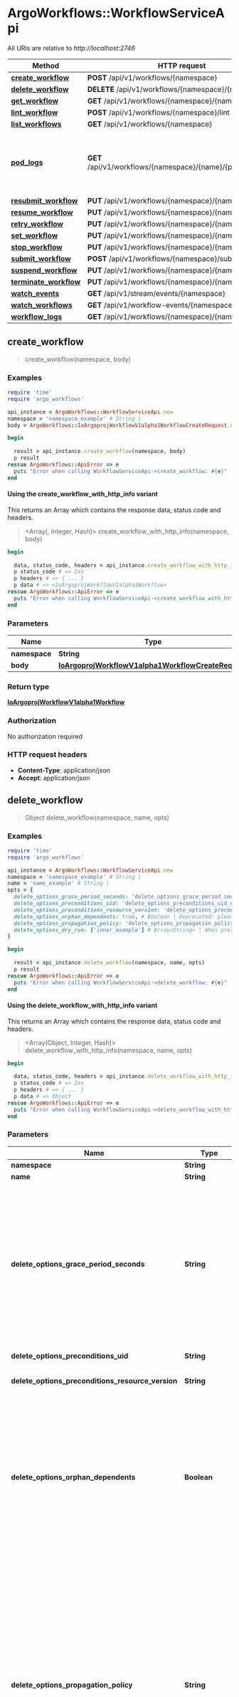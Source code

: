 # ArgoWorkflows::WorkflowServiceApi

All URIs are relative to *http://localhost:2746*

| Method | HTTP request | Description |
| ------ | ------------ | ----------- |
| [**create_workflow**](WorkflowServiceApi.md#create_workflow) | **POST** /api/v1/workflows/{namespace} |  |
| [**delete_workflow**](WorkflowServiceApi.md#delete_workflow) | **DELETE** /api/v1/workflows/{namespace}/{name} |  |
| [**get_workflow**](WorkflowServiceApi.md#get_workflow) | **GET** /api/v1/workflows/{namespace}/{name} |  |
| [**lint_workflow**](WorkflowServiceApi.md#lint_workflow) | **POST** /api/v1/workflows/{namespace}/lint |  |
| [**list_workflows**](WorkflowServiceApi.md#list_workflows) | **GET** /api/v1/workflows/{namespace} |  |
| [**pod_logs**](WorkflowServiceApi.md#pod_logs) | **GET** /api/v1/workflows/{namespace}/{name}/{podName}/log | DEPRECATED: Cannot work via HTTP if podName is an empty string. Use WorkflowLogs. |
| [**resubmit_workflow**](WorkflowServiceApi.md#resubmit_workflow) | **PUT** /api/v1/workflows/{namespace}/{name}/resubmit |  |
| [**resume_workflow**](WorkflowServiceApi.md#resume_workflow) | **PUT** /api/v1/workflows/{namespace}/{name}/resume |  |
| [**retry_workflow**](WorkflowServiceApi.md#retry_workflow) | **PUT** /api/v1/workflows/{namespace}/{name}/retry |  |
| [**set_workflow**](WorkflowServiceApi.md#set_workflow) | **PUT** /api/v1/workflows/{namespace}/{name}/set |  |
| [**stop_workflow**](WorkflowServiceApi.md#stop_workflow) | **PUT** /api/v1/workflows/{namespace}/{name}/stop |  |
| [**submit_workflow**](WorkflowServiceApi.md#submit_workflow) | **POST** /api/v1/workflows/{namespace}/submit |  |
| [**suspend_workflow**](WorkflowServiceApi.md#suspend_workflow) | **PUT** /api/v1/workflows/{namespace}/{name}/suspend |  |
| [**terminate_workflow**](WorkflowServiceApi.md#terminate_workflow) | **PUT** /api/v1/workflows/{namespace}/{name}/terminate |  |
| [**watch_events**](WorkflowServiceApi.md#watch_events) | **GET** /api/v1/stream/events/{namespace} |  |
| [**watch_workflows**](WorkflowServiceApi.md#watch_workflows) | **GET** /api/v1/workflow-events/{namespace} |  |
| [**workflow_logs**](WorkflowServiceApi.md#workflow_logs) | **GET** /api/v1/workflows/{namespace}/{name}/log |  |


## create_workflow

> <IoArgoprojWorkflowV1alpha1Workflow> create_workflow(namespace, body)



### Examples

```ruby
require 'time'
require 'argo_workflows'

api_instance = ArgoWorkflows::WorkflowServiceApi.new
namespace = 'namespace_example' # String | 
body = ArgoWorkflows::IoArgoprojWorkflowV1alpha1WorkflowCreateRequest.new # IoArgoprojWorkflowV1alpha1WorkflowCreateRequest | 

begin
  
  result = api_instance.create_workflow(namespace, body)
  p result
rescue ArgoWorkflows::ApiError => e
  puts "Error when calling WorkflowServiceApi->create_workflow: #{e}"
end
```

#### Using the create_workflow_with_http_info variant

This returns an Array which contains the response data, status code and headers.

> <Array(<IoArgoprojWorkflowV1alpha1Workflow>, Integer, Hash)> create_workflow_with_http_info(namespace, body)

```ruby
begin
  
  data, status_code, headers = api_instance.create_workflow_with_http_info(namespace, body)
  p status_code # => 2xx
  p headers # => { ... }
  p data # => <IoArgoprojWorkflowV1alpha1Workflow>
rescue ArgoWorkflows::ApiError => e
  puts "Error when calling WorkflowServiceApi->create_workflow_with_http_info: #{e}"
end
```

### Parameters

| Name | Type | Description | Notes |
| ---- | ---- | ----------- | ----- |
| **namespace** | **String** |  |  |
| **body** | [**IoArgoprojWorkflowV1alpha1WorkflowCreateRequest**](IoArgoprojWorkflowV1alpha1WorkflowCreateRequest.md) |  |  |

### Return type

[**IoArgoprojWorkflowV1alpha1Workflow**](IoArgoprojWorkflowV1alpha1Workflow.md)

### Authorization

No authorization required

### HTTP request headers

- **Content-Type**: application/json
- **Accept**: application/json


## delete_workflow

> Object delete_workflow(namespace, name, opts)



### Examples

```ruby
require 'time'
require 'argo_workflows'

api_instance = ArgoWorkflows::WorkflowServiceApi.new
namespace = 'namespace_example' # String | 
name = 'name_example' # String | 
opts = {
  delete_options_grace_period_seconds: 'delete_options_grace_period_seconds_example', # String | The duration in seconds before the object should be deleted. Value must be non-negative integer. The value zero indicates delete immediately. If this value is nil, the default grace period for the specified type will be used. Defaults to a per object value if not specified. zero means delete immediately. +optional.
  delete_options_preconditions_uid: 'delete_options_preconditions_uid_example', # String | Specifies the target UID. +optional.
  delete_options_preconditions_resource_version: 'delete_options_preconditions_resource_version_example', # String | Specifies the target ResourceVersion +optional.
  delete_options_orphan_dependents: true, # Boolean | Deprecated: please use the PropagationPolicy, this field will be deprecated in 1.7. Should the dependent objects be orphaned. If true/false, the \"orphan\" finalizer will be added to/removed from the object's finalizers list. Either this field or PropagationPolicy may be set, but not both. +optional.
  delete_options_propagation_policy: 'delete_options_propagation_policy_example', # String | Whether and how garbage collection will be performed. Either this field or OrphanDependents may be set, but not both. The default policy is decided by the existing finalizer set in the metadata.finalizers and the resource-specific default policy. Acceptable values are: 'Orphan' - orphan the dependents; 'Background' - allow the garbage collector to delete the dependents in the background; 'Foreground' - a cascading policy that deletes all dependents in the foreground. +optional.
  delete_options_dry_run: ['inner_example'] # Array<String> | When present, indicates that modifications should not be persisted. An invalid or unrecognized dryRun directive will result in an error response and no further processing of the request. Valid values are: - All: all dry run stages will be processed +optional.
}

begin
  
  result = api_instance.delete_workflow(namespace, name, opts)
  p result
rescue ArgoWorkflows::ApiError => e
  puts "Error when calling WorkflowServiceApi->delete_workflow: #{e}"
end
```

#### Using the delete_workflow_with_http_info variant

This returns an Array which contains the response data, status code and headers.

> <Array(Object, Integer, Hash)> delete_workflow_with_http_info(namespace, name, opts)

```ruby
begin
  
  data, status_code, headers = api_instance.delete_workflow_with_http_info(namespace, name, opts)
  p status_code # => 2xx
  p headers # => { ... }
  p data # => Object
rescue ArgoWorkflows::ApiError => e
  puts "Error when calling WorkflowServiceApi->delete_workflow_with_http_info: #{e}"
end
```

### Parameters

| Name | Type | Description | Notes |
| ---- | ---- | ----------- | ----- |
| **namespace** | **String** |  |  |
| **name** | **String** |  |  |
| **delete_options_grace_period_seconds** | **String** | The duration in seconds before the object should be deleted. Value must be non-negative integer. The value zero indicates delete immediately. If this value is nil, the default grace period for the specified type will be used. Defaults to a per object value if not specified. zero means delete immediately. +optional. | [optional] |
| **delete_options_preconditions_uid** | **String** | Specifies the target UID. +optional. | [optional] |
| **delete_options_preconditions_resource_version** | **String** | Specifies the target ResourceVersion +optional. | [optional] |
| **delete_options_orphan_dependents** | **Boolean** | Deprecated: please use the PropagationPolicy, this field will be deprecated in 1.7. Should the dependent objects be orphaned. If true/false, the \&quot;orphan\&quot; finalizer will be added to/removed from the object&#39;s finalizers list. Either this field or PropagationPolicy may be set, but not both. +optional. | [optional] |
| **delete_options_propagation_policy** | **String** | Whether and how garbage collection will be performed. Either this field or OrphanDependents may be set, but not both. The default policy is decided by the existing finalizer set in the metadata.finalizers and the resource-specific default policy. Acceptable values are: &#39;Orphan&#39; - orphan the dependents; &#39;Background&#39; - allow the garbage collector to delete the dependents in the background; &#39;Foreground&#39; - a cascading policy that deletes all dependents in the foreground. +optional. | [optional] |
| **delete_options_dry_run** | [**Array&lt;String&gt;**](String.md) | When present, indicates that modifications should not be persisted. An invalid or unrecognized dryRun directive will result in an error response and no further processing of the request. Valid values are: - All: all dry run stages will be processed +optional. | [optional] |

### Return type

**Object**

### Authorization

No authorization required

### HTTP request headers

- **Content-Type**: Not defined
- **Accept**: application/json


## get_workflow

> <IoArgoprojWorkflowV1alpha1Workflow> get_workflow(namespace, name, opts)



### Examples

```ruby
require 'time'
require 'argo_workflows'

api_instance = ArgoWorkflows::WorkflowServiceApi.new
namespace = 'namespace_example' # String | 
name = 'name_example' # String | 
opts = {
  get_options_resource_version: 'get_options_resource_version_example', # String | resourceVersion sets a constraint on what resource versions a request may be served from. See https://kubernetes.io/docs/reference/using-api/api-concepts/#resource-versions for details.  Defaults to unset +optional
  fields: 'fields_example' # String | Fields to be included or excluded in the response. e.g. \"spec,status.phase\", \"-status.nodes\".
}

begin
  
  result = api_instance.get_workflow(namespace, name, opts)
  p result
rescue ArgoWorkflows::ApiError => e
  puts "Error when calling WorkflowServiceApi->get_workflow: #{e}"
end
```

#### Using the get_workflow_with_http_info variant

This returns an Array which contains the response data, status code and headers.

> <Array(<IoArgoprojWorkflowV1alpha1Workflow>, Integer, Hash)> get_workflow_with_http_info(namespace, name, opts)

```ruby
begin
  
  data, status_code, headers = api_instance.get_workflow_with_http_info(namespace, name, opts)
  p status_code # => 2xx
  p headers # => { ... }
  p data # => <IoArgoprojWorkflowV1alpha1Workflow>
rescue ArgoWorkflows::ApiError => e
  puts "Error when calling WorkflowServiceApi->get_workflow_with_http_info: #{e}"
end
```

### Parameters

| Name | Type | Description | Notes |
| ---- | ---- | ----------- | ----- |
| **namespace** | **String** |  |  |
| **name** | **String** |  |  |
| **get_options_resource_version** | **String** | resourceVersion sets a constraint on what resource versions a request may be served from. See https://kubernetes.io/docs/reference/using-api/api-concepts/#resource-versions for details.  Defaults to unset +optional | [optional] |
| **fields** | **String** | Fields to be included or excluded in the response. e.g. \&quot;spec,status.phase\&quot;, \&quot;-status.nodes\&quot;. | [optional] |

### Return type

[**IoArgoprojWorkflowV1alpha1Workflow**](IoArgoprojWorkflowV1alpha1Workflow.md)

### Authorization

No authorization required

### HTTP request headers

- **Content-Type**: Not defined
- **Accept**: application/json


## lint_workflow

> <IoArgoprojWorkflowV1alpha1Workflow> lint_workflow(namespace, body)



### Examples

```ruby
require 'time'
require 'argo_workflows'

api_instance = ArgoWorkflows::WorkflowServiceApi.new
namespace = 'namespace_example' # String | 
body = ArgoWorkflows::IoArgoprojWorkflowV1alpha1WorkflowLintRequest.new # IoArgoprojWorkflowV1alpha1WorkflowLintRequest | 

begin
  
  result = api_instance.lint_workflow(namespace, body)
  p result
rescue ArgoWorkflows::ApiError => e
  puts "Error when calling WorkflowServiceApi->lint_workflow: #{e}"
end
```

#### Using the lint_workflow_with_http_info variant

This returns an Array which contains the response data, status code and headers.

> <Array(<IoArgoprojWorkflowV1alpha1Workflow>, Integer, Hash)> lint_workflow_with_http_info(namespace, body)

```ruby
begin
  
  data, status_code, headers = api_instance.lint_workflow_with_http_info(namespace, body)
  p status_code # => 2xx
  p headers # => { ... }
  p data # => <IoArgoprojWorkflowV1alpha1Workflow>
rescue ArgoWorkflows::ApiError => e
  puts "Error when calling WorkflowServiceApi->lint_workflow_with_http_info: #{e}"
end
```

### Parameters

| Name | Type | Description | Notes |
| ---- | ---- | ----------- | ----- |
| **namespace** | **String** |  |  |
| **body** | [**IoArgoprojWorkflowV1alpha1WorkflowLintRequest**](IoArgoprojWorkflowV1alpha1WorkflowLintRequest.md) |  |  |

### Return type

[**IoArgoprojWorkflowV1alpha1Workflow**](IoArgoprojWorkflowV1alpha1Workflow.md)

### Authorization

No authorization required

### HTTP request headers

- **Content-Type**: application/json
- **Accept**: application/json


## list_workflows

> <IoArgoprojWorkflowV1alpha1WorkflowList> list_workflows(namespace, opts)



### Examples

```ruby
require 'time'
require 'argo_workflows'

api_instance = ArgoWorkflows::WorkflowServiceApi.new
namespace = 'namespace_example' # String | 
opts = {
  list_options_label_selector: 'list_options_label_selector_example', # String | A selector to restrict the list of returned objects by their labels. Defaults to everything. +optional.
  list_options_field_selector: 'list_options_field_selector_example', # String | A selector to restrict the list of returned objects by their fields. Defaults to everything. +optional.
  list_options_watch: true, # Boolean | Watch for changes to the described resources and return them as a stream of add, update, and remove notifications. Specify resourceVersion. +optional.
  list_options_allow_watch_bookmarks: true, # Boolean | allowWatchBookmarks requests watch events with type \"BOOKMARK\". Servers that do not implement bookmarks may ignore this flag and bookmarks are sent at the server's discretion. Clients should not assume bookmarks are returned at any specific interval, nor may they assume the server will send any BOOKMARK event during a session. If this is not a watch, this field is ignored. If the feature gate WatchBookmarks is not enabled in apiserver, this field is ignored. +optional.
  list_options_resource_version: 'list_options_resource_version_example', # String | resourceVersion sets a constraint on what resource versions a request may be served from. See https://kubernetes.io/docs/reference/using-api/api-concepts/#resource-versions for details.  Defaults to unset +optional
  list_options_resource_version_match: 'list_options_resource_version_match_example', # String | resourceVersionMatch determines how resourceVersion is applied to list calls. It is highly recommended that resourceVersionMatch be set for list calls where resourceVersion is set See https://kubernetes.io/docs/reference/using-api/api-concepts/#resource-versions for details.  Defaults to unset +optional
  list_options_timeout_seconds: 'list_options_timeout_seconds_example', # String | Timeout for the list/watch call. This limits the duration of the call, regardless of any activity or inactivity. +optional.
  list_options_limit: 'list_options_limit_example', # String | limit is a maximum number of responses to return for a list call. If more items exist, the server will set the `continue` field on the list metadata to a value that can be used with the same initial query to retrieve the next set of results. Setting a limit may return fewer than the requested amount of items (up to zero items) in the event all requested objects are filtered out and clients should only use the presence of the continue field to determine whether more results are available. Servers may choose not to support the limit argument and will return all of the available results. If limit is specified and the continue field is empty, clients may assume that no more results are available. This field is not supported if watch is true.  The server guarantees that the objects returned when using continue will be identical to issuing a single list call without a limit - that is, no objects created, modified, or deleted after the first request is issued will be included in any subsequent continued requests. This is sometimes referred to as a consistent snapshot, and ensures that a client that is using limit to receive smaller chunks of a very large result can ensure they see all possible objects. If objects are updated during a chunked list the version of the object that was present at the time the first list result was calculated is returned.
  list_options_continue: 'list_options_continue_example', # String | The continue option should be set when retrieving more results from the server. Since this value is server defined, clients may only use the continue value from a previous query result with identical query parameters (except for the value of continue) and the server may reject a continue value it does not recognize. If the specified continue value is no longer valid whether due to expiration (generally five to fifteen minutes) or a configuration change on the server, the server will respond with a 410 ResourceExpired error together with a continue token. If the client needs a consistent list, it must restart their list without the continue field. Otherwise, the client may send another list request with the token received with the 410 error, the server will respond with a list starting from the next key, but from the latest snapshot, which is inconsistent from the previous list results - objects that are created, modified, or deleted after the first list request will be included in the response, as long as their keys are after the \"next key\".  This field is not supported when watch is true. Clients may start a watch from the last resourceVersion value returned by the server and not miss any modifications.
  fields: 'fields_example' # String | Fields to be included or excluded in the response. e.g. \"items.spec,items.status.phase\", \"-items.status.nodes\".
}

begin
  
  result = api_instance.list_workflows(namespace, opts)
  p result
rescue ArgoWorkflows::ApiError => e
  puts "Error when calling WorkflowServiceApi->list_workflows: #{e}"
end
```

#### Using the list_workflows_with_http_info variant

This returns an Array which contains the response data, status code and headers.

> <Array(<IoArgoprojWorkflowV1alpha1WorkflowList>, Integer, Hash)> list_workflows_with_http_info(namespace, opts)

```ruby
begin
  
  data, status_code, headers = api_instance.list_workflows_with_http_info(namespace, opts)
  p status_code # => 2xx
  p headers # => { ... }
  p data # => <IoArgoprojWorkflowV1alpha1WorkflowList>
rescue ArgoWorkflows::ApiError => e
  puts "Error when calling WorkflowServiceApi->list_workflows_with_http_info: #{e}"
end
```

### Parameters

| Name | Type | Description | Notes |
| ---- | ---- | ----------- | ----- |
| **namespace** | **String** |  |  |
| **list_options_label_selector** | **String** | A selector to restrict the list of returned objects by their labels. Defaults to everything. +optional. | [optional] |
| **list_options_field_selector** | **String** | A selector to restrict the list of returned objects by their fields. Defaults to everything. +optional. | [optional] |
| **list_options_watch** | **Boolean** | Watch for changes to the described resources and return them as a stream of add, update, and remove notifications. Specify resourceVersion. +optional. | [optional] |
| **list_options_allow_watch_bookmarks** | **Boolean** | allowWatchBookmarks requests watch events with type \&quot;BOOKMARK\&quot;. Servers that do not implement bookmarks may ignore this flag and bookmarks are sent at the server&#39;s discretion. Clients should not assume bookmarks are returned at any specific interval, nor may they assume the server will send any BOOKMARK event during a session. If this is not a watch, this field is ignored. If the feature gate WatchBookmarks is not enabled in apiserver, this field is ignored. +optional. | [optional] |
| **list_options_resource_version** | **String** | resourceVersion sets a constraint on what resource versions a request may be served from. See https://kubernetes.io/docs/reference/using-api/api-concepts/#resource-versions for details.  Defaults to unset +optional | [optional] |
| **list_options_resource_version_match** | **String** | resourceVersionMatch determines how resourceVersion is applied to list calls. It is highly recommended that resourceVersionMatch be set for list calls where resourceVersion is set See https://kubernetes.io/docs/reference/using-api/api-concepts/#resource-versions for details.  Defaults to unset +optional | [optional] |
| **list_options_timeout_seconds** | **String** | Timeout for the list/watch call. This limits the duration of the call, regardless of any activity or inactivity. +optional. | [optional] |
| **list_options_limit** | **String** | limit is a maximum number of responses to return for a list call. If more items exist, the server will set the &#x60;continue&#x60; field on the list metadata to a value that can be used with the same initial query to retrieve the next set of results. Setting a limit may return fewer than the requested amount of items (up to zero items) in the event all requested objects are filtered out and clients should only use the presence of the continue field to determine whether more results are available. Servers may choose not to support the limit argument and will return all of the available results. If limit is specified and the continue field is empty, clients may assume that no more results are available. This field is not supported if watch is true.  The server guarantees that the objects returned when using continue will be identical to issuing a single list call without a limit - that is, no objects created, modified, or deleted after the first request is issued will be included in any subsequent continued requests. This is sometimes referred to as a consistent snapshot, and ensures that a client that is using limit to receive smaller chunks of a very large result can ensure they see all possible objects. If objects are updated during a chunked list the version of the object that was present at the time the first list result was calculated is returned. | [optional] |
| **list_options_continue** | **String** | The continue option should be set when retrieving more results from the server. Since this value is server defined, clients may only use the continue value from a previous query result with identical query parameters (except for the value of continue) and the server may reject a continue value it does not recognize. If the specified continue value is no longer valid whether due to expiration (generally five to fifteen minutes) or a configuration change on the server, the server will respond with a 410 ResourceExpired error together with a continue token. If the client needs a consistent list, it must restart their list without the continue field. Otherwise, the client may send another list request with the token received with the 410 error, the server will respond with a list starting from the next key, but from the latest snapshot, which is inconsistent from the previous list results - objects that are created, modified, or deleted after the first list request will be included in the response, as long as their keys are after the \&quot;next key\&quot;.  This field is not supported when watch is true. Clients may start a watch from the last resourceVersion value returned by the server and not miss any modifications. | [optional] |
| **fields** | **String** | Fields to be included or excluded in the response. e.g. \&quot;items.spec,items.status.phase\&quot;, \&quot;-items.status.nodes\&quot;. | [optional] |

### Return type

[**IoArgoprojWorkflowV1alpha1WorkflowList**](IoArgoprojWorkflowV1alpha1WorkflowList.md)

### Authorization

No authorization required

### HTTP request headers

- **Content-Type**: Not defined
- **Accept**: application/json


## pod_logs

> <StreamResultOfIoArgoprojWorkflowV1alpha1LogEntry> pod_logs(namespace, name, pod_name, opts)

DEPRECATED: Cannot work via HTTP if podName is an empty string. Use WorkflowLogs.

### Examples

```ruby
require 'time'
require 'argo_workflows'

api_instance = ArgoWorkflows::WorkflowServiceApi.new
namespace = 'namespace_example' # String | 
name = 'name_example' # String | 
pod_name = 'pod_name_example' # String | 
opts = {
  log_options_container: 'log_options_container_example', # String | The container for which to stream logs. Defaults to only container if there is one container in the pod. +optional.
  log_options_follow: true, # Boolean | Follow the log stream of the pod. Defaults to false. +optional.
  log_options_previous: true, # Boolean | Return previous terminated container logs. Defaults to false. +optional.
  log_options_since_seconds: 'log_options_since_seconds_example', # String | A relative time in seconds before the current time from which to show logs. If this value precedes the time a pod was started, only logs since the pod start will be returned. If this value is in the future, no logs will be returned. Only one of sinceSeconds or sinceTime may be specified. +optional.
  log_options_since_time_seconds: 'log_options_since_time_seconds_example', # String | Represents seconds of UTC time since Unix epoch 1970-01-01T00:00:00Z. Must be from 0001-01-01T00:00:00Z to 9999-12-31T23:59:59Z inclusive.
  log_options_since_time_nanos: 56, # Integer | Non-negative fractions of a second at nanosecond resolution. Negative second values with fractions must still have non-negative nanos values that count forward in time. Must be from 0 to 999,999,999 inclusive. This field may be limited in precision depending on context.
  log_options_timestamps: true, # Boolean | If true, add an RFC3339 or RFC3339Nano timestamp at the beginning of every line of log output. Defaults to false. +optional.
  log_options_tail_lines: 'log_options_tail_lines_example', # String | If set, the number of lines from the end of the logs to show. If not specified, logs are shown from the creation of the container or sinceSeconds or sinceTime +optional.
  log_options_limit_bytes: 'log_options_limit_bytes_example', # String | If set, the number of bytes to read from the server before terminating the log output. This may not display a complete final line of logging, and may return slightly more or slightly less than the specified limit. +optional.
  log_options_insecure_skip_tls_verify_backend: true, # Boolean | insecureSkipTLSVerifyBackend indicates that the apiserver should not confirm the validity of the serving certificate of the backend it is connecting to.  This will make the HTTPS connection between the apiserver and the backend insecure. This means the apiserver cannot verify the log data it is receiving came from the real kubelet.  If the kubelet is configured to verify the apiserver's TLS credentials, it does not mean the connection to the real kubelet is vulnerable to a man in the middle attack (e.g. an attacker could not intercept the actual log data coming from the real kubelet). +optional.
  grep: 'grep_example', # String | 
  selector: 'selector_example' # String | 
}

begin
  # DEPRECATED: Cannot work via HTTP if podName is an empty string. Use WorkflowLogs.
  result = api_instance.pod_logs(namespace, name, pod_name, opts)
  p result
rescue ArgoWorkflows::ApiError => e
  puts "Error when calling WorkflowServiceApi->pod_logs: #{e}"
end
```

#### Using the pod_logs_with_http_info variant

This returns an Array which contains the response data, status code and headers.

> <Array(<StreamResultOfIoArgoprojWorkflowV1alpha1LogEntry>, Integer, Hash)> pod_logs_with_http_info(namespace, name, pod_name, opts)

```ruby
begin
  # DEPRECATED: Cannot work via HTTP if podName is an empty string. Use WorkflowLogs.
  data, status_code, headers = api_instance.pod_logs_with_http_info(namespace, name, pod_name, opts)
  p status_code # => 2xx
  p headers # => { ... }
  p data # => <StreamResultOfIoArgoprojWorkflowV1alpha1LogEntry>
rescue ArgoWorkflows::ApiError => e
  puts "Error when calling WorkflowServiceApi->pod_logs_with_http_info: #{e}"
end
```

### Parameters

| Name | Type | Description | Notes |
| ---- | ---- | ----------- | ----- |
| **namespace** | **String** |  |  |
| **name** | **String** |  |  |
| **pod_name** | **String** |  |  |
| **log_options_container** | **String** | The container for which to stream logs. Defaults to only container if there is one container in the pod. +optional. | [optional] |
| **log_options_follow** | **Boolean** | Follow the log stream of the pod. Defaults to false. +optional. | [optional] |
| **log_options_previous** | **Boolean** | Return previous terminated container logs. Defaults to false. +optional. | [optional] |
| **log_options_since_seconds** | **String** | A relative time in seconds before the current time from which to show logs. If this value precedes the time a pod was started, only logs since the pod start will be returned. If this value is in the future, no logs will be returned. Only one of sinceSeconds or sinceTime may be specified. +optional. | [optional] |
| **log_options_since_time_seconds** | **String** | Represents seconds of UTC time since Unix epoch 1970-01-01T00:00:00Z. Must be from 0001-01-01T00:00:00Z to 9999-12-31T23:59:59Z inclusive. | [optional] |
| **log_options_since_time_nanos** | **Integer** | Non-negative fractions of a second at nanosecond resolution. Negative second values with fractions must still have non-negative nanos values that count forward in time. Must be from 0 to 999,999,999 inclusive. This field may be limited in precision depending on context. | [optional] |
| **log_options_timestamps** | **Boolean** | If true, add an RFC3339 or RFC3339Nano timestamp at the beginning of every line of log output. Defaults to false. +optional. | [optional] |
| **log_options_tail_lines** | **String** | If set, the number of lines from the end of the logs to show. If not specified, logs are shown from the creation of the container or sinceSeconds or sinceTime +optional. | [optional] |
| **log_options_limit_bytes** | **String** | If set, the number of bytes to read from the server before terminating the log output. This may not display a complete final line of logging, and may return slightly more or slightly less than the specified limit. +optional. | [optional] |
| **log_options_insecure_skip_tls_verify_backend** | **Boolean** | insecureSkipTLSVerifyBackend indicates that the apiserver should not confirm the validity of the serving certificate of the backend it is connecting to.  This will make the HTTPS connection between the apiserver and the backend insecure. This means the apiserver cannot verify the log data it is receiving came from the real kubelet.  If the kubelet is configured to verify the apiserver&#39;s TLS credentials, it does not mean the connection to the real kubelet is vulnerable to a man in the middle attack (e.g. an attacker could not intercept the actual log data coming from the real kubelet). +optional. | [optional] |
| **grep** | **String** |  | [optional] |
| **selector** | **String** |  | [optional] |

### Return type

[**StreamResultOfIoArgoprojWorkflowV1alpha1LogEntry**](StreamResultOfIoArgoprojWorkflowV1alpha1LogEntry.md)

### Authorization

No authorization required

### HTTP request headers

- **Content-Type**: Not defined
- **Accept**: application/json


## resubmit_workflow

> <IoArgoprojWorkflowV1alpha1Workflow> resubmit_workflow(namespace, name, body)



### Examples

```ruby
require 'time'
require 'argo_workflows'

api_instance = ArgoWorkflows::WorkflowServiceApi.new
namespace = 'namespace_example' # String | 
name = 'name_example' # String | 
body = ArgoWorkflows::IoArgoprojWorkflowV1alpha1WorkflowResubmitRequest.new # IoArgoprojWorkflowV1alpha1WorkflowResubmitRequest | 

begin
  
  result = api_instance.resubmit_workflow(namespace, name, body)
  p result
rescue ArgoWorkflows::ApiError => e
  puts "Error when calling WorkflowServiceApi->resubmit_workflow: #{e}"
end
```

#### Using the resubmit_workflow_with_http_info variant

This returns an Array which contains the response data, status code and headers.

> <Array(<IoArgoprojWorkflowV1alpha1Workflow>, Integer, Hash)> resubmit_workflow_with_http_info(namespace, name, body)

```ruby
begin
  
  data, status_code, headers = api_instance.resubmit_workflow_with_http_info(namespace, name, body)
  p status_code # => 2xx
  p headers # => { ... }
  p data # => <IoArgoprojWorkflowV1alpha1Workflow>
rescue ArgoWorkflows::ApiError => e
  puts "Error when calling WorkflowServiceApi->resubmit_workflow_with_http_info: #{e}"
end
```

### Parameters

| Name | Type | Description | Notes |
| ---- | ---- | ----------- | ----- |
| **namespace** | **String** |  |  |
| **name** | **String** |  |  |
| **body** | [**IoArgoprojWorkflowV1alpha1WorkflowResubmitRequest**](IoArgoprojWorkflowV1alpha1WorkflowResubmitRequest.md) |  |  |

### Return type

[**IoArgoprojWorkflowV1alpha1Workflow**](IoArgoprojWorkflowV1alpha1Workflow.md)

### Authorization

No authorization required

### HTTP request headers

- **Content-Type**: application/json
- **Accept**: application/json


## resume_workflow

> <IoArgoprojWorkflowV1alpha1Workflow> resume_workflow(namespace, name, body)



### Examples

```ruby
require 'time'
require 'argo_workflows'

api_instance = ArgoWorkflows::WorkflowServiceApi.new
namespace = 'namespace_example' # String | 
name = 'name_example' # String | 
body = ArgoWorkflows::IoArgoprojWorkflowV1alpha1WorkflowResumeRequest.new # IoArgoprojWorkflowV1alpha1WorkflowResumeRequest | 

begin
  
  result = api_instance.resume_workflow(namespace, name, body)
  p result
rescue ArgoWorkflows::ApiError => e
  puts "Error when calling WorkflowServiceApi->resume_workflow: #{e}"
end
```

#### Using the resume_workflow_with_http_info variant

This returns an Array which contains the response data, status code and headers.

> <Array(<IoArgoprojWorkflowV1alpha1Workflow>, Integer, Hash)> resume_workflow_with_http_info(namespace, name, body)

```ruby
begin
  
  data, status_code, headers = api_instance.resume_workflow_with_http_info(namespace, name, body)
  p status_code # => 2xx
  p headers # => { ... }
  p data # => <IoArgoprojWorkflowV1alpha1Workflow>
rescue ArgoWorkflows::ApiError => e
  puts "Error when calling WorkflowServiceApi->resume_workflow_with_http_info: #{e}"
end
```

### Parameters

| Name | Type | Description | Notes |
| ---- | ---- | ----------- | ----- |
| **namespace** | **String** |  |  |
| **name** | **String** |  |  |
| **body** | [**IoArgoprojWorkflowV1alpha1WorkflowResumeRequest**](IoArgoprojWorkflowV1alpha1WorkflowResumeRequest.md) |  |  |

### Return type

[**IoArgoprojWorkflowV1alpha1Workflow**](IoArgoprojWorkflowV1alpha1Workflow.md)

### Authorization

No authorization required

### HTTP request headers

- **Content-Type**: application/json
- **Accept**: application/json


## retry_workflow

> <IoArgoprojWorkflowV1alpha1Workflow> retry_workflow(namespace, name, body)



### Examples

```ruby
require 'time'
require 'argo_workflows'

api_instance = ArgoWorkflows::WorkflowServiceApi.new
namespace = 'namespace_example' # String | 
name = 'name_example' # String | 
body = ArgoWorkflows::IoArgoprojWorkflowV1alpha1WorkflowRetryRequest.new # IoArgoprojWorkflowV1alpha1WorkflowRetryRequest | 

begin
  
  result = api_instance.retry_workflow(namespace, name, body)
  p result
rescue ArgoWorkflows::ApiError => e
  puts "Error when calling WorkflowServiceApi->retry_workflow: #{e}"
end
```

#### Using the retry_workflow_with_http_info variant

This returns an Array which contains the response data, status code and headers.

> <Array(<IoArgoprojWorkflowV1alpha1Workflow>, Integer, Hash)> retry_workflow_with_http_info(namespace, name, body)

```ruby
begin
  
  data, status_code, headers = api_instance.retry_workflow_with_http_info(namespace, name, body)
  p status_code # => 2xx
  p headers # => { ... }
  p data # => <IoArgoprojWorkflowV1alpha1Workflow>
rescue ArgoWorkflows::ApiError => e
  puts "Error when calling WorkflowServiceApi->retry_workflow_with_http_info: #{e}"
end
```

### Parameters

| Name | Type | Description | Notes |
| ---- | ---- | ----------- | ----- |
| **namespace** | **String** |  |  |
| **name** | **String** |  |  |
| **body** | [**IoArgoprojWorkflowV1alpha1WorkflowRetryRequest**](IoArgoprojWorkflowV1alpha1WorkflowRetryRequest.md) |  |  |

### Return type

[**IoArgoprojWorkflowV1alpha1Workflow**](IoArgoprojWorkflowV1alpha1Workflow.md)

### Authorization

No authorization required

### HTTP request headers

- **Content-Type**: application/json
- **Accept**: application/json


## set_workflow

> <IoArgoprojWorkflowV1alpha1Workflow> set_workflow(namespace, name, body)



### Examples

```ruby
require 'time'
require 'argo_workflows'

api_instance = ArgoWorkflows::WorkflowServiceApi.new
namespace = 'namespace_example' # String | 
name = 'name_example' # String | 
body = ArgoWorkflows::IoArgoprojWorkflowV1alpha1WorkflowSetRequest.new # IoArgoprojWorkflowV1alpha1WorkflowSetRequest | 

begin
  
  result = api_instance.set_workflow(namespace, name, body)
  p result
rescue ArgoWorkflows::ApiError => e
  puts "Error when calling WorkflowServiceApi->set_workflow: #{e}"
end
```

#### Using the set_workflow_with_http_info variant

This returns an Array which contains the response data, status code and headers.

> <Array(<IoArgoprojWorkflowV1alpha1Workflow>, Integer, Hash)> set_workflow_with_http_info(namespace, name, body)

```ruby
begin
  
  data, status_code, headers = api_instance.set_workflow_with_http_info(namespace, name, body)
  p status_code # => 2xx
  p headers # => { ... }
  p data # => <IoArgoprojWorkflowV1alpha1Workflow>
rescue ArgoWorkflows::ApiError => e
  puts "Error when calling WorkflowServiceApi->set_workflow_with_http_info: #{e}"
end
```

### Parameters

| Name | Type | Description | Notes |
| ---- | ---- | ----------- | ----- |
| **namespace** | **String** |  |  |
| **name** | **String** |  |  |
| **body** | [**IoArgoprojWorkflowV1alpha1WorkflowSetRequest**](IoArgoprojWorkflowV1alpha1WorkflowSetRequest.md) |  |  |

### Return type

[**IoArgoprojWorkflowV1alpha1Workflow**](IoArgoprojWorkflowV1alpha1Workflow.md)

### Authorization

No authorization required

### HTTP request headers

- **Content-Type**: application/json
- **Accept**: application/json


## stop_workflow

> <IoArgoprojWorkflowV1alpha1Workflow> stop_workflow(namespace, name, body)



### Examples

```ruby
require 'time'
require 'argo_workflows'

api_instance = ArgoWorkflows::WorkflowServiceApi.new
namespace = 'namespace_example' # String | 
name = 'name_example' # String | 
body = ArgoWorkflows::IoArgoprojWorkflowV1alpha1WorkflowStopRequest.new # IoArgoprojWorkflowV1alpha1WorkflowStopRequest | 

begin
  
  result = api_instance.stop_workflow(namespace, name, body)
  p result
rescue ArgoWorkflows::ApiError => e
  puts "Error when calling WorkflowServiceApi->stop_workflow: #{e}"
end
```

#### Using the stop_workflow_with_http_info variant

This returns an Array which contains the response data, status code and headers.

> <Array(<IoArgoprojWorkflowV1alpha1Workflow>, Integer, Hash)> stop_workflow_with_http_info(namespace, name, body)

```ruby
begin
  
  data, status_code, headers = api_instance.stop_workflow_with_http_info(namespace, name, body)
  p status_code # => 2xx
  p headers # => { ... }
  p data # => <IoArgoprojWorkflowV1alpha1Workflow>
rescue ArgoWorkflows::ApiError => e
  puts "Error when calling WorkflowServiceApi->stop_workflow_with_http_info: #{e}"
end
```

### Parameters

| Name | Type | Description | Notes |
| ---- | ---- | ----------- | ----- |
| **namespace** | **String** |  |  |
| **name** | **String** |  |  |
| **body** | [**IoArgoprojWorkflowV1alpha1WorkflowStopRequest**](IoArgoprojWorkflowV1alpha1WorkflowStopRequest.md) |  |  |

### Return type

[**IoArgoprojWorkflowV1alpha1Workflow**](IoArgoprojWorkflowV1alpha1Workflow.md)

### Authorization

No authorization required

### HTTP request headers

- **Content-Type**: application/json
- **Accept**: application/json


## submit_workflow

> <IoArgoprojWorkflowV1alpha1Workflow> submit_workflow(namespace, body)



### Examples

```ruby
require 'time'
require 'argo_workflows'

api_instance = ArgoWorkflows::WorkflowServiceApi.new
namespace = 'namespace_example' # String | 
body = ArgoWorkflows::IoArgoprojWorkflowV1alpha1WorkflowSubmitRequest.new # IoArgoprojWorkflowV1alpha1WorkflowSubmitRequest | 

begin
  
  result = api_instance.submit_workflow(namespace, body)
  p result
rescue ArgoWorkflows::ApiError => e
  puts "Error when calling WorkflowServiceApi->submit_workflow: #{e}"
end
```

#### Using the submit_workflow_with_http_info variant

This returns an Array which contains the response data, status code and headers.

> <Array(<IoArgoprojWorkflowV1alpha1Workflow>, Integer, Hash)> submit_workflow_with_http_info(namespace, body)

```ruby
begin
  
  data, status_code, headers = api_instance.submit_workflow_with_http_info(namespace, body)
  p status_code # => 2xx
  p headers # => { ... }
  p data # => <IoArgoprojWorkflowV1alpha1Workflow>
rescue ArgoWorkflows::ApiError => e
  puts "Error when calling WorkflowServiceApi->submit_workflow_with_http_info: #{e}"
end
```

### Parameters

| Name | Type | Description | Notes |
| ---- | ---- | ----------- | ----- |
| **namespace** | **String** |  |  |
| **body** | [**IoArgoprojWorkflowV1alpha1WorkflowSubmitRequest**](IoArgoprojWorkflowV1alpha1WorkflowSubmitRequest.md) |  |  |

### Return type

[**IoArgoprojWorkflowV1alpha1Workflow**](IoArgoprojWorkflowV1alpha1Workflow.md)

### Authorization

No authorization required

### HTTP request headers

- **Content-Type**: application/json
- **Accept**: application/json


## suspend_workflow

> <IoArgoprojWorkflowV1alpha1Workflow> suspend_workflow(namespace, name, body)



### Examples

```ruby
require 'time'
require 'argo_workflows'

api_instance = ArgoWorkflows::WorkflowServiceApi.new
namespace = 'namespace_example' # String | 
name = 'name_example' # String | 
body = ArgoWorkflows::IoArgoprojWorkflowV1alpha1WorkflowSuspendRequest.new # IoArgoprojWorkflowV1alpha1WorkflowSuspendRequest | 

begin
  
  result = api_instance.suspend_workflow(namespace, name, body)
  p result
rescue ArgoWorkflows::ApiError => e
  puts "Error when calling WorkflowServiceApi->suspend_workflow: #{e}"
end
```

#### Using the suspend_workflow_with_http_info variant

This returns an Array which contains the response data, status code and headers.

> <Array(<IoArgoprojWorkflowV1alpha1Workflow>, Integer, Hash)> suspend_workflow_with_http_info(namespace, name, body)

```ruby
begin
  
  data, status_code, headers = api_instance.suspend_workflow_with_http_info(namespace, name, body)
  p status_code # => 2xx
  p headers # => { ... }
  p data # => <IoArgoprojWorkflowV1alpha1Workflow>
rescue ArgoWorkflows::ApiError => e
  puts "Error when calling WorkflowServiceApi->suspend_workflow_with_http_info: #{e}"
end
```

### Parameters

| Name | Type | Description | Notes |
| ---- | ---- | ----------- | ----- |
| **namespace** | **String** |  |  |
| **name** | **String** |  |  |
| **body** | [**IoArgoprojWorkflowV1alpha1WorkflowSuspendRequest**](IoArgoprojWorkflowV1alpha1WorkflowSuspendRequest.md) |  |  |

### Return type

[**IoArgoprojWorkflowV1alpha1Workflow**](IoArgoprojWorkflowV1alpha1Workflow.md)

### Authorization

No authorization required

### HTTP request headers

- **Content-Type**: application/json
- **Accept**: application/json


## terminate_workflow

> <IoArgoprojWorkflowV1alpha1Workflow> terminate_workflow(namespace, name, body)



### Examples

```ruby
require 'time'
require 'argo_workflows'

api_instance = ArgoWorkflows::WorkflowServiceApi.new
namespace = 'namespace_example' # String | 
name = 'name_example' # String | 
body = ArgoWorkflows::IoArgoprojWorkflowV1alpha1WorkflowTerminateRequest.new # IoArgoprojWorkflowV1alpha1WorkflowTerminateRequest | 

begin
  
  result = api_instance.terminate_workflow(namespace, name, body)
  p result
rescue ArgoWorkflows::ApiError => e
  puts "Error when calling WorkflowServiceApi->terminate_workflow: #{e}"
end
```

#### Using the terminate_workflow_with_http_info variant

This returns an Array which contains the response data, status code and headers.

> <Array(<IoArgoprojWorkflowV1alpha1Workflow>, Integer, Hash)> terminate_workflow_with_http_info(namespace, name, body)

```ruby
begin
  
  data, status_code, headers = api_instance.terminate_workflow_with_http_info(namespace, name, body)
  p status_code # => 2xx
  p headers # => { ... }
  p data # => <IoArgoprojWorkflowV1alpha1Workflow>
rescue ArgoWorkflows::ApiError => e
  puts "Error when calling WorkflowServiceApi->terminate_workflow_with_http_info: #{e}"
end
```

### Parameters

| Name | Type | Description | Notes |
| ---- | ---- | ----------- | ----- |
| **namespace** | **String** |  |  |
| **name** | **String** |  |  |
| **body** | [**IoArgoprojWorkflowV1alpha1WorkflowTerminateRequest**](IoArgoprojWorkflowV1alpha1WorkflowTerminateRequest.md) |  |  |

### Return type

[**IoArgoprojWorkflowV1alpha1Workflow**](IoArgoprojWorkflowV1alpha1Workflow.md)

### Authorization

No authorization required

### HTTP request headers

- **Content-Type**: application/json
- **Accept**: application/json


## watch_events

> <StreamResultOfEvent> watch_events(namespace, opts)



### Examples

```ruby
require 'time'
require 'argo_workflows'

api_instance = ArgoWorkflows::WorkflowServiceApi.new
namespace = 'namespace_example' # String | 
opts = {
  list_options_label_selector: 'list_options_label_selector_example', # String | A selector to restrict the list of returned objects by their labels. Defaults to everything. +optional.
  list_options_field_selector: 'list_options_field_selector_example', # String | A selector to restrict the list of returned objects by their fields. Defaults to everything. +optional.
  list_options_watch: true, # Boolean | Watch for changes to the described resources and return them as a stream of add, update, and remove notifications. Specify resourceVersion. +optional.
  list_options_allow_watch_bookmarks: true, # Boolean | allowWatchBookmarks requests watch events with type \"BOOKMARK\". Servers that do not implement bookmarks may ignore this flag and bookmarks are sent at the server's discretion. Clients should not assume bookmarks are returned at any specific interval, nor may they assume the server will send any BOOKMARK event during a session. If this is not a watch, this field is ignored. If the feature gate WatchBookmarks is not enabled in apiserver, this field is ignored. +optional.
  list_options_resource_version: 'list_options_resource_version_example', # String | resourceVersion sets a constraint on what resource versions a request may be served from. See https://kubernetes.io/docs/reference/using-api/api-concepts/#resource-versions for details.  Defaults to unset +optional
  list_options_resource_version_match: 'list_options_resource_version_match_example', # String | resourceVersionMatch determines how resourceVersion is applied to list calls. It is highly recommended that resourceVersionMatch be set for list calls where resourceVersion is set See https://kubernetes.io/docs/reference/using-api/api-concepts/#resource-versions for details.  Defaults to unset +optional
  list_options_timeout_seconds: 'list_options_timeout_seconds_example', # String | Timeout for the list/watch call. This limits the duration of the call, regardless of any activity or inactivity. +optional.
  list_options_limit: 'list_options_limit_example', # String | limit is a maximum number of responses to return for a list call. If more items exist, the server will set the `continue` field on the list metadata to a value that can be used with the same initial query to retrieve the next set of results. Setting a limit may return fewer than the requested amount of items (up to zero items) in the event all requested objects are filtered out and clients should only use the presence of the continue field to determine whether more results are available. Servers may choose not to support the limit argument and will return all of the available results. If limit is specified and the continue field is empty, clients may assume that no more results are available. This field is not supported if watch is true.  The server guarantees that the objects returned when using continue will be identical to issuing a single list call without a limit - that is, no objects created, modified, or deleted after the first request is issued will be included in any subsequent continued requests. This is sometimes referred to as a consistent snapshot, and ensures that a client that is using limit to receive smaller chunks of a very large result can ensure they see all possible objects. If objects are updated during a chunked list the version of the object that was present at the time the first list result was calculated is returned.
  list_options_continue: 'list_options_continue_example' # String | The continue option should be set when retrieving more results from the server. Since this value is server defined, clients may only use the continue value from a previous query result with identical query parameters (except for the value of continue) and the server may reject a continue value it does not recognize. If the specified continue value is no longer valid whether due to expiration (generally five to fifteen minutes) or a configuration change on the server, the server will respond with a 410 ResourceExpired error together with a continue token. If the client needs a consistent list, it must restart their list without the continue field. Otherwise, the client may send another list request with the token received with the 410 error, the server will respond with a list starting from the next key, but from the latest snapshot, which is inconsistent from the previous list results - objects that are created, modified, or deleted after the first list request will be included in the response, as long as their keys are after the \"next key\".  This field is not supported when watch is true. Clients may start a watch from the last resourceVersion value returned by the server and not miss any modifications.
}

begin
  
  result = api_instance.watch_events(namespace, opts)
  p result
rescue ArgoWorkflows::ApiError => e
  puts "Error when calling WorkflowServiceApi->watch_events: #{e}"
end
```

#### Using the watch_events_with_http_info variant

This returns an Array which contains the response data, status code and headers.

> <Array(<StreamResultOfEvent>, Integer, Hash)> watch_events_with_http_info(namespace, opts)

```ruby
begin
  
  data, status_code, headers = api_instance.watch_events_with_http_info(namespace, opts)
  p status_code # => 2xx
  p headers # => { ... }
  p data # => <StreamResultOfEvent>
rescue ArgoWorkflows::ApiError => e
  puts "Error when calling WorkflowServiceApi->watch_events_with_http_info: #{e}"
end
```

### Parameters

| Name | Type | Description | Notes |
| ---- | ---- | ----------- | ----- |
| **namespace** | **String** |  |  |
| **list_options_label_selector** | **String** | A selector to restrict the list of returned objects by their labels. Defaults to everything. +optional. | [optional] |
| **list_options_field_selector** | **String** | A selector to restrict the list of returned objects by their fields. Defaults to everything. +optional. | [optional] |
| **list_options_watch** | **Boolean** | Watch for changes to the described resources and return them as a stream of add, update, and remove notifications. Specify resourceVersion. +optional. | [optional] |
| **list_options_allow_watch_bookmarks** | **Boolean** | allowWatchBookmarks requests watch events with type \&quot;BOOKMARK\&quot;. Servers that do not implement bookmarks may ignore this flag and bookmarks are sent at the server&#39;s discretion. Clients should not assume bookmarks are returned at any specific interval, nor may they assume the server will send any BOOKMARK event during a session. If this is not a watch, this field is ignored. If the feature gate WatchBookmarks is not enabled in apiserver, this field is ignored. +optional. | [optional] |
| **list_options_resource_version** | **String** | resourceVersion sets a constraint on what resource versions a request may be served from. See https://kubernetes.io/docs/reference/using-api/api-concepts/#resource-versions for details.  Defaults to unset +optional | [optional] |
| **list_options_resource_version_match** | **String** | resourceVersionMatch determines how resourceVersion is applied to list calls. It is highly recommended that resourceVersionMatch be set for list calls where resourceVersion is set See https://kubernetes.io/docs/reference/using-api/api-concepts/#resource-versions for details.  Defaults to unset +optional | [optional] |
| **list_options_timeout_seconds** | **String** | Timeout for the list/watch call. This limits the duration of the call, regardless of any activity or inactivity. +optional. | [optional] |
| **list_options_limit** | **String** | limit is a maximum number of responses to return for a list call. If more items exist, the server will set the &#x60;continue&#x60; field on the list metadata to a value that can be used with the same initial query to retrieve the next set of results. Setting a limit may return fewer than the requested amount of items (up to zero items) in the event all requested objects are filtered out and clients should only use the presence of the continue field to determine whether more results are available. Servers may choose not to support the limit argument and will return all of the available results. If limit is specified and the continue field is empty, clients may assume that no more results are available. This field is not supported if watch is true.  The server guarantees that the objects returned when using continue will be identical to issuing a single list call without a limit - that is, no objects created, modified, or deleted after the first request is issued will be included in any subsequent continued requests. This is sometimes referred to as a consistent snapshot, and ensures that a client that is using limit to receive smaller chunks of a very large result can ensure they see all possible objects. If objects are updated during a chunked list the version of the object that was present at the time the first list result was calculated is returned. | [optional] |
| **list_options_continue** | **String** | The continue option should be set when retrieving more results from the server. Since this value is server defined, clients may only use the continue value from a previous query result with identical query parameters (except for the value of continue) and the server may reject a continue value it does not recognize. If the specified continue value is no longer valid whether due to expiration (generally five to fifteen minutes) or a configuration change on the server, the server will respond with a 410 ResourceExpired error together with a continue token. If the client needs a consistent list, it must restart their list without the continue field. Otherwise, the client may send another list request with the token received with the 410 error, the server will respond with a list starting from the next key, but from the latest snapshot, which is inconsistent from the previous list results - objects that are created, modified, or deleted after the first list request will be included in the response, as long as their keys are after the \&quot;next key\&quot;.  This field is not supported when watch is true. Clients may start a watch from the last resourceVersion value returned by the server and not miss any modifications. | [optional] |

### Return type

[**StreamResultOfEvent**](StreamResultOfEvent.md)

### Authorization

No authorization required

### HTTP request headers

- **Content-Type**: Not defined
- **Accept**: application/json


## watch_workflows

> <StreamResultOfIoArgoprojWorkflowV1alpha1WorkflowWatchEvent> watch_workflows(namespace, opts)



### Examples

```ruby
require 'time'
require 'argo_workflows'

api_instance = ArgoWorkflows::WorkflowServiceApi.new
namespace = 'namespace_example' # String | 
opts = {
  list_options_label_selector: 'list_options_label_selector_example', # String | A selector to restrict the list of returned objects by their labels. Defaults to everything. +optional.
  list_options_field_selector: 'list_options_field_selector_example', # String | A selector to restrict the list of returned objects by their fields. Defaults to everything. +optional.
  list_options_watch: true, # Boolean | Watch for changes to the described resources and return them as a stream of add, update, and remove notifications. Specify resourceVersion. +optional.
  list_options_allow_watch_bookmarks: true, # Boolean | allowWatchBookmarks requests watch events with type \"BOOKMARK\". Servers that do not implement bookmarks may ignore this flag and bookmarks are sent at the server's discretion. Clients should not assume bookmarks are returned at any specific interval, nor may they assume the server will send any BOOKMARK event during a session. If this is not a watch, this field is ignored. If the feature gate WatchBookmarks is not enabled in apiserver, this field is ignored. +optional.
  list_options_resource_version: 'list_options_resource_version_example', # String | resourceVersion sets a constraint on what resource versions a request may be served from. See https://kubernetes.io/docs/reference/using-api/api-concepts/#resource-versions for details.  Defaults to unset +optional
  list_options_resource_version_match: 'list_options_resource_version_match_example', # String | resourceVersionMatch determines how resourceVersion is applied to list calls. It is highly recommended that resourceVersionMatch be set for list calls where resourceVersion is set See https://kubernetes.io/docs/reference/using-api/api-concepts/#resource-versions for details.  Defaults to unset +optional
  list_options_timeout_seconds: 'list_options_timeout_seconds_example', # String | Timeout for the list/watch call. This limits the duration of the call, regardless of any activity or inactivity. +optional.
  list_options_limit: 'list_options_limit_example', # String | limit is a maximum number of responses to return for a list call. If more items exist, the server will set the `continue` field on the list metadata to a value that can be used with the same initial query to retrieve the next set of results. Setting a limit may return fewer than the requested amount of items (up to zero items) in the event all requested objects are filtered out and clients should only use the presence of the continue field to determine whether more results are available. Servers may choose not to support the limit argument and will return all of the available results. If limit is specified and the continue field is empty, clients may assume that no more results are available. This field is not supported if watch is true.  The server guarantees that the objects returned when using continue will be identical to issuing a single list call without a limit - that is, no objects created, modified, or deleted after the first request is issued will be included in any subsequent continued requests. This is sometimes referred to as a consistent snapshot, and ensures that a client that is using limit to receive smaller chunks of a very large result can ensure they see all possible objects. If objects are updated during a chunked list the version of the object that was present at the time the first list result was calculated is returned.
  list_options_continue: 'list_options_continue_example', # String | The continue option should be set when retrieving more results from the server. Since this value is server defined, clients may only use the continue value from a previous query result with identical query parameters (except for the value of continue) and the server may reject a continue value it does not recognize. If the specified continue value is no longer valid whether due to expiration (generally five to fifteen minutes) or a configuration change on the server, the server will respond with a 410 ResourceExpired error together with a continue token. If the client needs a consistent list, it must restart their list without the continue field. Otherwise, the client may send another list request with the token received with the 410 error, the server will respond with a list starting from the next key, but from the latest snapshot, which is inconsistent from the previous list results - objects that are created, modified, or deleted after the first list request will be included in the response, as long as their keys are after the \"next key\".  This field is not supported when watch is true. Clients may start a watch from the last resourceVersion value returned by the server and not miss any modifications.
  fields: 'fields_example' # String | 
}

begin
  
  result = api_instance.watch_workflows(namespace, opts)
  p result
rescue ArgoWorkflows::ApiError => e
  puts "Error when calling WorkflowServiceApi->watch_workflows: #{e}"
end
```

#### Using the watch_workflows_with_http_info variant

This returns an Array which contains the response data, status code and headers.

> <Array(<StreamResultOfIoArgoprojWorkflowV1alpha1WorkflowWatchEvent>, Integer, Hash)> watch_workflows_with_http_info(namespace, opts)

```ruby
begin
  
  data, status_code, headers = api_instance.watch_workflows_with_http_info(namespace, opts)
  p status_code # => 2xx
  p headers # => { ... }
  p data # => <StreamResultOfIoArgoprojWorkflowV1alpha1WorkflowWatchEvent>
rescue ArgoWorkflows::ApiError => e
  puts "Error when calling WorkflowServiceApi->watch_workflows_with_http_info: #{e}"
end
```

### Parameters

| Name | Type | Description | Notes |
| ---- | ---- | ----------- | ----- |
| **namespace** | **String** |  |  |
| **list_options_label_selector** | **String** | A selector to restrict the list of returned objects by their labels. Defaults to everything. +optional. | [optional] |
| **list_options_field_selector** | **String** | A selector to restrict the list of returned objects by their fields. Defaults to everything. +optional. | [optional] |
| **list_options_watch** | **Boolean** | Watch for changes to the described resources and return them as a stream of add, update, and remove notifications. Specify resourceVersion. +optional. | [optional] |
| **list_options_allow_watch_bookmarks** | **Boolean** | allowWatchBookmarks requests watch events with type \&quot;BOOKMARK\&quot;. Servers that do not implement bookmarks may ignore this flag and bookmarks are sent at the server&#39;s discretion. Clients should not assume bookmarks are returned at any specific interval, nor may they assume the server will send any BOOKMARK event during a session. If this is not a watch, this field is ignored. If the feature gate WatchBookmarks is not enabled in apiserver, this field is ignored. +optional. | [optional] |
| **list_options_resource_version** | **String** | resourceVersion sets a constraint on what resource versions a request may be served from. See https://kubernetes.io/docs/reference/using-api/api-concepts/#resource-versions for details.  Defaults to unset +optional | [optional] |
| **list_options_resource_version_match** | **String** | resourceVersionMatch determines how resourceVersion is applied to list calls. It is highly recommended that resourceVersionMatch be set for list calls where resourceVersion is set See https://kubernetes.io/docs/reference/using-api/api-concepts/#resource-versions for details.  Defaults to unset +optional | [optional] |
| **list_options_timeout_seconds** | **String** | Timeout for the list/watch call. This limits the duration of the call, regardless of any activity or inactivity. +optional. | [optional] |
| **list_options_limit** | **String** | limit is a maximum number of responses to return for a list call. If more items exist, the server will set the &#x60;continue&#x60; field on the list metadata to a value that can be used with the same initial query to retrieve the next set of results. Setting a limit may return fewer than the requested amount of items (up to zero items) in the event all requested objects are filtered out and clients should only use the presence of the continue field to determine whether more results are available. Servers may choose not to support the limit argument and will return all of the available results. If limit is specified and the continue field is empty, clients may assume that no more results are available. This field is not supported if watch is true.  The server guarantees that the objects returned when using continue will be identical to issuing a single list call without a limit - that is, no objects created, modified, or deleted after the first request is issued will be included in any subsequent continued requests. This is sometimes referred to as a consistent snapshot, and ensures that a client that is using limit to receive smaller chunks of a very large result can ensure they see all possible objects. If objects are updated during a chunked list the version of the object that was present at the time the first list result was calculated is returned. | [optional] |
| **list_options_continue** | **String** | The continue option should be set when retrieving more results from the server. Since this value is server defined, clients may only use the continue value from a previous query result with identical query parameters (except for the value of continue) and the server may reject a continue value it does not recognize. If the specified continue value is no longer valid whether due to expiration (generally five to fifteen minutes) or a configuration change on the server, the server will respond with a 410 ResourceExpired error together with a continue token. If the client needs a consistent list, it must restart their list without the continue field. Otherwise, the client may send another list request with the token received with the 410 error, the server will respond with a list starting from the next key, but from the latest snapshot, which is inconsistent from the previous list results - objects that are created, modified, or deleted after the first list request will be included in the response, as long as their keys are after the \&quot;next key\&quot;.  This field is not supported when watch is true. Clients may start a watch from the last resourceVersion value returned by the server and not miss any modifications. | [optional] |
| **fields** | **String** |  | [optional] |

### Return type

[**StreamResultOfIoArgoprojWorkflowV1alpha1WorkflowWatchEvent**](StreamResultOfIoArgoprojWorkflowV1alpha1WorkflowWatchEvent.md)

### Authorization

No authorization required

### HTTP request headers

- **Content-Type**: Not defined
- **Accept**: application/json


## workflow_logs

> <StreamResultOfIoArgoprojWorkflowV1alpha1LogEntry> workflow_logs(namespace, name, opts)



### Examples

```ruby
require 'time'
require 'argo_workflows'

api_instance = ArgoWorkflows::WorkflowServiceApi.new
namespace = 'namespace_example' # String | 
name = 'name_example' # String | 
opts = {
  pod_name: 'pod_name_example', # String | 
  log_options_container: 'log_options_container_example', # String | The container for which to stream logs. Defaults to only container if there is one container in the pod. +optional.
  log_options_follow: true, # Boolean | Follow the log stream of the pod. Defaults to false. +optional.
  log_options_previous: true, # Boolean | Return previous terminated container logs. Defaults to false. +optional.
  log_options_since_seconds: 'log_options_since_seconds_example', # String | A relative time in seconds before the current time from which to show logs. If this value precedes the time a pod was started, only logs since the pod start will be returned. If this value is in the future, no logs will be returned. Only one of sinceSeconds or sinceTime may be specified. +optional.
  log_options_since_time_seconds: 'log_options_since_time_seconds_example', # String | Represents seconds of UTC time since Unix epoch 1970-01-01T00:00:00Z. Must be from 0001-01-01T00:00:00Z to 9999-12-31T23:59:59Z inclusive.
  log_options_since_time_nanos: 56, # Integer | Non-negative fractions of a second at nanosecond resolution. Negative second values with fractions must still have non-negative nanos values that count forward in time. Must be from 0 to 999,999,999 inclusive. This field may be limited in precision depending on context.
  log_options_timestamps: true, # Boolean | If true, add an RFC3339 or RFC3339Nano timestamp at the beginning of every line of log output. Defaults to false. +optional.
  log_options_tail_lines: 'log_options_tail_lines_example', # String | If set, the number of lines from the end of the logs to show. If not specified, logs are shown from the creation of the container or sinceSeconds or sinceTime +optional.
  log_options_limit_bytes: 'log_options_limit_bytes_example', # String | If set, the number of bytes to read from the server before terminating the log output. This may not display a complete final line of logging, and may return slightly more or slightly less than the specified limit. +optional.
  log_options_insecure_skip_tls_verify_backend: true, # Boolean | insecureSkipTLSVerifyBackend indicates that the apiserver should not confirm the validity of the serving certificate of the backend it is connecting to.  This will make the HTTPS connection between the apiserver and the backend insecure. This means the apiserver cannot verify the log data it is receiving came from the real kubelet.  If the kubelet is configured to verify the apiserver's TLS credentials, it does not mean the connection to the real kubelet is vulnerable to a man in the middle attack (e.g. an attacker could not intercept the actual log data coming from the real kubelet). +optional.
  grep: 'grep_example', # String | 
  selector: 'selector_example' # String | 
}

begin
  
  result = api_instance.workflow_logs(namespace, name, opts)
  p result
rescue ArgoWorkflows::ApiError => e
  puts "Error when calling WorkflowServiceApi->workflow_logs: #{e}"
end
```

#### Using the workflow_logs_with_http_info variant

This returns an Array which contains the response data, status code and headers.

> <Array(<StreamResultOfIoArgoprojWorkflowV1alpha1LogEntry>, Integer, Hash)> workflow_logs_with_http_info(namespace, name, opts)

```ruby
begin
  
  data, status_code, headers = api_instance.workflow_logs_with_http_info(namespace, name, opts)
  p status_code # => 2xx
  p headers # => { ... }
  p data # => <StreamResultOfIoArgoprojWorkflowV1alpha1LogEntry>
rescue ArgoWorkflows::ApiError => e
  puts "Error when calling WorkflowServiceApi->workflow_logs_with_http_info: #{e}"
end
```

### Parameters

| Name | Type | Description | Notes |
| ---- | ---- | ----------- | ----- |
| **namespace** | **String** |  |  |
| **name** | **String** |  |  |
| **pod_name** | **String** |  | [optional] |
| **log_options_container** | **String** | The container for which to stream logs. Defaults to only container if there is one container in the pod. +optional. | [optional] |
| **log_options_follow** | **Boolean** | Follow the log stream of the pod. Defaults to false. +optional. | [optional] |
| **log_options_previous** | **Boolean** | Return previous terminated container logs. Defaults to false. +optional. | [optional] |
| **log_options_since_seconds** | **String** | A relative time in seconds before the current time from which to show logs. If this value precedes the time a pod was started, only logs since the pod start will be returned. If this value is in the future, no logs will be returned. Only one of sinceSeconds or sinceTime may be specified. +optional. | [optional] |
| **log_options_since_time_seconds** | **String** | Represents seconds of UTC time since Unix epoch 1970-01-01T00:00:00Z. Must be from 0001-01-01T00:00:00Z to 9999-12-31T23:59:59Z inclusive. | [optional] |
| **log_options_since_time_nanos** | **Integer** | Non-negative fractions of a second at nanosecond resolution. Negative second values with fractions must still have non-negative nanos values that count forward in time. Must be from 0 to 999,999,999 inclusive. This field may be limited in precision depending on context. | [optional] |
| **log_options_timestamps** | **Boolean** | If true, add an RFC3339 or RFC3339Nano timestamp at the beginning of every line of log output. Defaults to false. +optional. | [optional] |
| **log_options_tail_lines** | **String** | If set, the number of lines from the end of the logs to show. If not specified, logs are shown from the creation of the container or sinceSeconds or sinceTime +optional. | [optional] |
| **log_options_limit_bytes** | **String** | If set, the number of bytes to read from the server before terminating the log output. This may not display a complete final line of logging, and may return slightly more or slightly less than the specified limit. +optional. | [optional] |
| **log_options_insecure_skip_tls_verify_backend** | **Boolean** | insecureSkipTLSVerifyBackend indicates that the apiserver should not confirm the validity of the serving certificate of the backend it is connecting to.  This will make the HTTPS connection between the apiserver and the backend insecure. This means the apiserver cannot verify the log data it is receiving came from the real kubelet.  If the kubelet is configured to verify the apiserver&#39;s TLS credentials, it does not mean the connection to the real kubelet is vulnerable to a man in the middle attack (e.g. an attacker could not intercept the actual log data coming from the real kubelet). +optional. | [optional] |
| **grep** | **String** |  | [optional] |
| **selector** | **String** |  | [optional] |

### Return type

[**StreamResultOfIoArgoprojWorkflowV1alpha1LogEntry**](StreamResultOfIoArgoprojWorkflowV1alpha1LogEntry.md)

### Authorization

No authorization required

### HTTP request headers

- **Content-Type**: Not defined
- **Accept**: application/json


